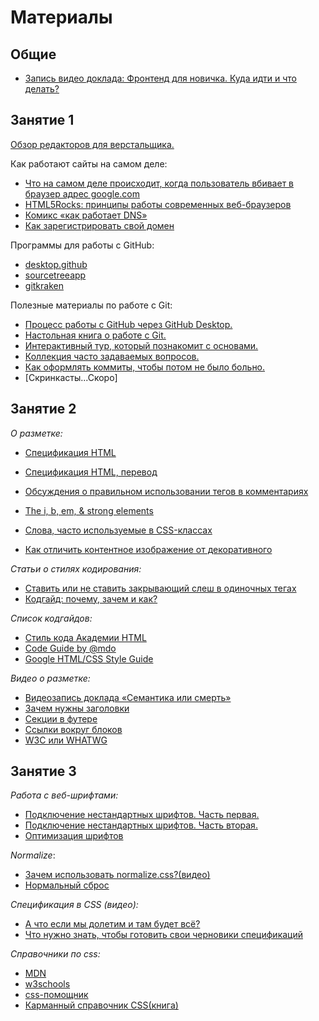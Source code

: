 # Материалы #

## Общие ##

* [Запись видео доклада: Фронтенд для новичка. Куда идти и что делать?](https://youtu.be/G9hMm77B1dk)

## Занятие 1 ##

[Обзор редакторов для верстальщика.](https://drive.google.com/open?id=1GknqsuUZZUhHrKTSwxuACkWM7uOqGPiP)


Как работают сайты на самом деле:
* [Что на самом деле происходит, когда пользователь вбивает в браузер адрес google.com](https://habrahabr.ru/company/htmlacademy/blog/254825/)
* [HTML5Rocks: принципы работы современных веб-браузеров](https://www.html5rocks.com/ru/tutorials/internals/howbrowserswork/)
* [Комикс «как работает DNS»](https://howdns.works/ep1/)
* [Как зарегистрировать свой домен](https://htmlacademy.ru/blog/48-how-to-register-domain)


Программы для работы с GitHub:
* [desktop.github](https://desktop.github.com/)
* [sourcetreeapp](https://www.sourcetreeapp.com/)
* [gitkraken](https://www.gitkraken.com/)

Полезные материалы по работе с Git:
* [Процесс работы с GitHub через GitHub Desktop.](https://drive.google.com/open?id=1OpNdcbX66JOSMaKPy3YZ6SpGoi-UMfhKdgWz2_9dkUA)
* [Настольная книга о работе с Git.](https://git-scm.com/book/ru/v2)
* [Интерактивный тур, который познакомит с основами.](https://githowto.com/ru)
* [Коллекция часто задаваемых вопросов.](http://firstaidgit.ru/#/)
* [Как оформлять коммиты, чтобы потом не было больно.](https://habrahabr.ru/company/Voximplant/blog/276695/)
* [Скринкасты...Скоро]

## Занятие 2 ##

_О разметке:_
* [Спецификация HTML](https://www.w3.org/TR/html/)
* [Спецификация HTML, перевод](http://spec.piraruco.com/html5/index.htm)
* [Обсуждения о правильном использовании тегов в комментариях](http://html5doctor.com/computer-says-no-to-html5-document-outline/)
* [The i, b, em, &amp; strong elements](http://html5doctor.com/i-b-em-strong-element/)

* [Слова, часто используемые в CSS-классах](https://github.com/yoksel/common-words)
* [Как отличить контентное изображение от декоративного](https://htmlacademy.ru/blog/153-content-or-decor-img)

_Статьи о стилях кодирования:_
* [Ставить или не ставить закрывающий слеш в одиночных тегах](http://www.colorglare.com/2014/02/03/to-close-or-not-to-close.html)
* [Кодгайд: почему, зачем и как?](https://htmlacademy.ru/blog/62-codeguide-why-what-and-how)

_Список кодгайдов:_
* [Стиль кода Академии HTML](http://codeguide.academy/html-css.html)
* [Code Guide by @mdo](http://codeguide.co/)
* [Google HTML/CSS Style Guide](https://google.github.io/styleguide/htmlcssguide.html)

_Видео о разметке:_
* [Видеозапись доклада «Семантика или смерть»](https://events.yandex.ru/lib/talks/1520/)
* [Зачем нужны заголовки](https://htmlacademy.ru/shorts/7)
* [Секции в футере](https://htmlacademy.ru/shorts/3)
* [Ссылки вокруг блоков](https://htmlacademy.ru/shorts/1)
* [W3C или WHATWG](https://htmlacademy.ru/shorts/11)


## Занятие 3 ##

_Работа с веб-шрифтами:_
* [Подключение нестандартных шрифтов. Часть первая.](https://fontstorage.com/blog/about-font-face-part-one/)
* [Подключение нестандартных шрифтов. Часть вторая.](https://fontstorage.com/blog/about-font-face-part-two/)
* [Оптимизация шрифтов](https://developers.google.com/web/fundamentals/performance/optimizing-content-efficiency/webfont-optimization?hl=ru)

_Normalize_:
* [Зачем использовать normalize.css?(видео)](https://htmlacademy.ru/blog/64-about-normalize-css)
* [Нормальный сброс](https://youtu.be/KGYmOlNteas)

_Спецификация в CSS (видео):_
* [А что если мы долетим и там будет всё?](https://youtu.be/DYyWpZ8XRho)
* [Что нужно знать, чтобы готовить свои черновики спецификаций](https://www.youtube.com/watch?v=Z9of2cj28hY)

_Справочники по css:_
* [MDN](https://developer.mozilla.org/ru/docs/Web/CSS/Reference#%D0%A1%D0%BF%D1%80%D0%B0%D0%B2%D0%BE%D1%87%D0%BD%D1%8B%D0%B9_%D1%83%D0%BA%D0%B0%D0%B7%D0%B0%D1%82%D0%B5%D0%BB%D1%8C)
* [w3schools](https://www.w3schools.com/cssref/default.asp)
* [css-помощник](https://lesson-web.ru/modules/css_helper)
* [Карманный справочник CSS(книга)](http://shop.oreilly.com/product/0636920015055.do)
